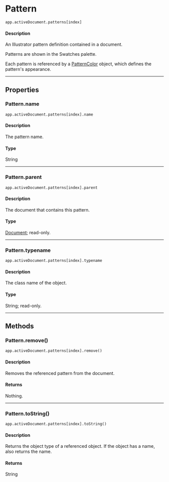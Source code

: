 # Pattern

`app.activeDocument.patterns[index]`

#### Description

An Illustrator pattern definition contained in a document.

Patterns are shown in the Swatches palette.

Each pattern is referenced by a [PatternColor](./PatternColor.md) object, which defines the pattern's appearance.

---

## Properties

### Pattern.name

`app.activeDocument.patterns[index].name`

#### Description

The pattern name.

#### Type

String

---

### Pattern.parent

`app.activeDocument.patterns[index].parent`

#### Description

The document that contains this pattern.

#### Type

[Document](./Document.md); read-only.

---

### Pattern.typename

`app.activeDocument.patterns[index].typename`

#### Description

The class name of the object.

#### Type

String; read-only.

---

## Methods

### Pattern.remove()

`app.activeDocument.patterns[index].remove()`

#### Description

Removes the referenced pattern from the document.

#### Returns

Nothing.

---

### Pattern.toString()

`app.activeDocument.patterns[index].toString()`

#### Description

Returns the object type of a referenced object. If the object has a name, also returns the name.

#### Returns

String
